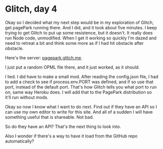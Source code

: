 # Glitch, day 4
Okay so I decided what my next step would be in my exploration of Glitch, get pagePark running there. And I did, and it took about five minutes. I keep trying to get Glitch to put up some resistence, but it doesn't. It really does run Node code, unmodified. When I get it working so quickly I'm dazed and need to retreat a bit and think some more as if I had hit obstacle after obstacle. 

Here's the server: <a href="http://pagepark.glitch.me/">pagepark.glitch.me</a>. 

I just put a random OPML file there, and it just worked, as it should.

I lied. I did have to make a small mod. After reading the config.json file, I had to add a check to see if process.env.PORT was defined, and if so use that port, instead of the default port. That's how Glitch tells you what port to run on, same way Heroku does. I will add that to the PagePark distribution so it'll run without mods.

Okay so now I know what I want to do next. Find out if they have an API so I can use my own editor to write for this site. And all of a sudden I will have something useful that is shareable. Not bad. 

So do they have an API? That's the next thing to look into.

Also I wonder if there's a way to have it load from the GitHub repo automatically?

